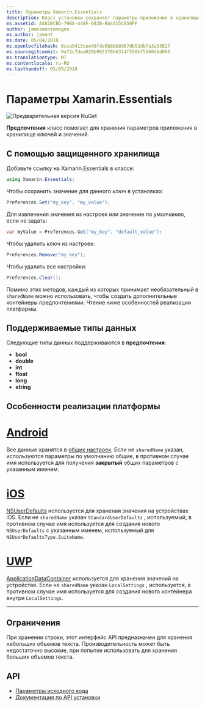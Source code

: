 ```yaml
---
title: Параметры Xamarin.Essentials
description: Класс установки сохраняет параметры приложения в хранилище ключей и значений.
ms.assetid: AA81BCBD-79BA-448F-942B-BA4415CA50FF
author: jamesmontemagno
ms.author: jamont
ms.date: 05/04/2018
ms.openlocfilehash: 6cca9413cee40fde5b8bb8967db52db7a3a3382f
ms.sourcegitcommit: 0a72c7dea020b965378b6314f558bf5360dbd066
ms.translationtype: MT
ms.contentlocale: ru-RU
ms.lasthandoff: 05/09/2018
---
```

# <a name="xamarinessentials-preferences"></a>Параметры Xamarin.Essentials

![Предварительная версия NuGet](~/media/shared/pre-release.png)

**Предпочтения** класс помогает для хранения параметров приложения в хранилище ключей и значений.

## <a name="using-secure-storage"></a>С помощью защищенного хранилища

Добавьте ссылку на Xamarin.Essentials в классе:

```csharp
using Xamarin.Essentials;
```

Чтобы сохранить значение для данного _ключ_ в установках:

```csharp
Preferences.Set("my_key", "my_value");
```

Для извлечения значения из настроек или значение по умолчанию, если не задать:

```csharp
var myValue = Preferences.Get("my_key", "default_value");
```

Чтобы удалить _ключ_ из настроек:

```csharp
Preferences.Remove("my_key");
```

Чтобы удалить все настройки:

```csharp
Preferences.Clear();
```

Помимо этих методов, каждый из которых принимает необязательный в `sharedName` можно использовать, чтобы создать дополнительные контейнеры предпочтениями. Чтение ниже особенностей реализации платформы.

## <a name="supported-data-types"></a>Поддерживаемые типы данных

Следующие типы данных поддерживаются в **предпочтения**:

- **bool**
- **double**
- **int**
- **float**
- **long**
- **string**

## <a name="platform-implementation-specifics"></a>Особенности реализации платформы

# <a name="androidtabandroid"></a>[Android](#tab/android)

Все данные хранятся в [общих настроек](https://developer.android.com/training/data-storage/shared-preferences.html). Если не `sharedName` указан, используются параметры по умолчанию общие, в противном случае имя используется для получения **закрытый** общих параметров с указанным именем.

# <a name="iostabios"></a>[iOS](#tab/ios)

[NSUserDefaults](https://docs.microsoft.com/en-us/xamarin/ios/app-fundamentals/user-defaults) используется для хранения значения на устройствах iOS. Если не `sharedName` указан `StandardUserDefaults` , используемый, в противном случае имя используется для создания нового `NSUserDefaults` с указанным именем, используемый для `NSUserDefaultsType.SuiteName`.

# <a name="uwptabuwp"></a>[UWP](#tab/uwp)

[ApplicationDataContainer](https://docs.microsoft.com/en-us/uwp/api/windows.storage.applicationdatacontainer) используется для хранения значений на устройстве. Если не `sharedName` указан `LocalSettings` , используется, в противном случае имя используется для создания нового контейнера внутри `LocalSettings`.

--------------

## <a name="limitations"></a>Ограничения

При хранении строки, этот интерфейс API предназначен для хранения небольших объемов текста.  Производительность может быть недостаточно высокие, при попытке использовать для хранения больших объемов текста.

## <a name="api"></a>API

- [Параметры исходного кода](https://github.com/xamarin/Essentials/tree/master/Essentials/Preferences)
- [Документация по API установки](xref:Xamarin.Essentials.Preferences)
